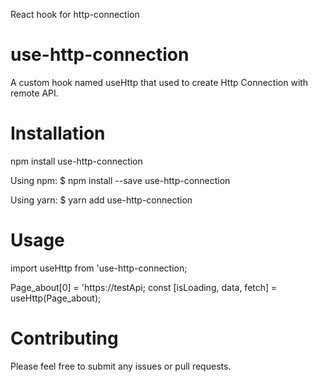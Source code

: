 React hook for http-connection

 
# use-http-connection
A custom hook named useHttp  that used to create Http Connection with remote API.

# Installation
npm install use-http-connection

Using npm:
$ npm install --save use-http-connection

Using yarn:
$ yarn add use-http-connection


# Usage
import useHttp from 'use-http-connection;

Page_about[0] = 'https://testApi;
const [isLoading, data, fetch] = useHttp(Page_about);


# Contributing

Please feel free to submit any issues or pull requests.
